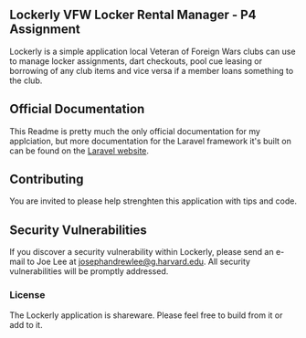 ## Lockerly VFW Locker Rental Manager - P4 Assignment

Lockerly is a simple application local Veteran of Foreign Wars clubs can use to manage locker assignments, dart checkouts, pool cue leasing or borrowing of any club items and vice versa if a member loans something to the club. 

## Official Documentation

This Readme is pretty much the only official documentation for my applciation, but more documentation for the Laravel framework it's built on can be found on the [Laravel website](http://laravel.com/docs).

## Contributing

You are invited to please help strenghten this application with tips and code. 

## Security Vulnerabilities

If you discover a security vulnerability within Lockerly, please send an e-mail to Joe Lee at josephandrewlee@g.harvard.edu. All security vulnerabilities will be promptly addressed.

### License

The Lockerly application is shareware. Please feel free to build from it or add to it.
